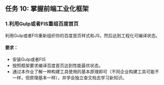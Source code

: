 ## 任务 10: 掌握前端工业化框架

### 1.利用Gulp或者FIS重组百度首页

利用Gulp或者FIS重新组织你的百度首页样式和JS，然后达到工程化可编译状态。

#### 要求：
* 安装Gulp或者FIS
* 按照框架要求编译百度首页达到性能最优状态。
* 通过本作业了解一种构建工具使用的基本原理即可（不同企业构建工具可能不一样，但原理基本一样），并学会独立查文档去学习新知识。

